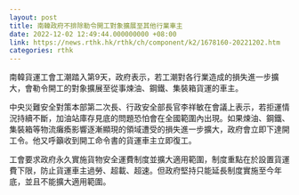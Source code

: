 ```yaml
---
layout: post
title: 南韓政府不排除勒令開工對象擴展至其他行業車主
date: 2022-12-02 12:49:44.000000000 +08:00
link: https://news.rthk.hk/rthk/ch/component/k2/1678160-20221202.htm
categories: rthk
---
```


南韓貨運工會工潮踏入第9天，政府表示，若工潮對各行業造成的損失進一步擴大，會勒令開工的對象擴展至從事煉油、鋼鐵、集裝箱貨運的車主。

中央災難安全對策本部第二次長、行政安全部長官李祥敏在會議上表示，若拒運情況持續不斷，加油站庫存見底的問題恐怕會在全國範圍內出現。如果煉油、鋼鐵、集裝箱等物流癱瘓影響逐漸顯現的領域遭受的損失進一步擴大，政府會立即下達開工令。他又呼籲收到開工命令書的貨運車主立即復工。

工會要求政府永久實施貨物安全運費制度並擴大適用範圍，制度重點在於設置貨運費下限，防止貨運車主過勞、超載、超速。但政府堅持只能延長制度實施至今年底，並且不能擴大適用範圍。
